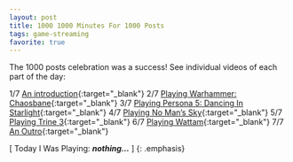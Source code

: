 ```yaml
---
layout: post
title: 1000 1000 Minutes For 1000 Posts
tags: game-streaming
favorite: true
---
```

The 1000 posts celebration was a success! See individual videos of each part of the day:

1/7 [An introduction](https://www.youtube.com/watch?v=looT7BuIcSo){:target="_blank"}
2/7 [Playing Warhammer: Chaosbane](https://www.youtube.com/watch?v=wQv33BHfEXo){:target="_blank"}
3/7 [Playing Persona 5: Dancing In Starlight](https://www.youtube.com/watch?v=Wc5Ns__0qEM){:target="_blank"}
4/7 [Playing No Man’s Sky](https://www.youtube.com/watch?v=Ut7atHDIQTA){:target="_blank"}
5/7 [Playing Trine 3](https://www.youtube.com/watch?v=gtNvEK40Jb8){:target="_blank"}
6/7 [Playing Wattam](https://www.youtube.com/watch?v=JyR79v0GVJE){:target="_blank"}
7/7 [An Outro](https://www.youtube.com/watch?v=pC7IY1j3PK8){:target="_blank"}

[ Today I Was Playing: ***nothing...*** ]
{: .emphasis}
